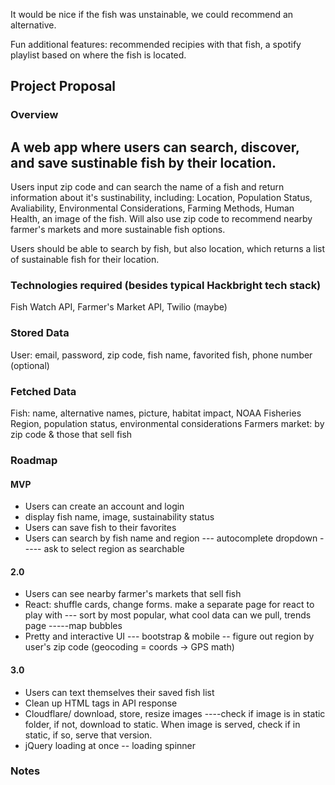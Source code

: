 
It would be nice if the fish was unstainable, we could recommend an alternative. 

Fun additional features: recommended recipies with that fish, a spotify playlist based on where the fish is located. 


## Project Proposal

### Overview

A web app where users can search, discover, and save sustinable fish by their location. 
--------
Users input zip code and can search the name of a fish and return information about it's sustinability, including: Location, Population Status, Avaliability, Environmental Considerations, Farming Methods, Human Health, an image of the fish. Will also use zip code to recommend nearby farmer's markets and more sustainable fish options. 

Users should be able to search by fish, but also location, which returns a list of sustainable fish for their location. 

### Technologies required (besides typical Hackbright tech stack)

Fish Watch API, Farmer's Market API, Twilio (maybe)

### Stored Data

User: email, password, zip code, fish name, favorited fish, phone number (optional)

### Fetched Data
Fish: name, alternative names, picture, habitat impact, NOAA Fisheries Region, population status, environmental considerations
Farmers market: by zip code & those that sell fish

### Roadmap

#### MVP

- Users can create an account and login
- display fish name, image, sustainability status
- Users can save fish to their favorites
- Users can search by fish name and region 
--- autocomplete dropdown
----- ask to select region as searchable


#### 2.0

- Users can see nearby farmer's markets that sell fish
- React: shuffle cards, change forms. make a separate page for react to play with 
--- sort by most popular, what cool data can we pull, trends page
-----map bubbles 
- Pretty and interactive UI
--- bootstrap & mobile
-- figure out region by user's zip code (geocoding = coords -> GPS math)

#### 3.0

- Users can text themselves their saved fish list
- Clean up HTML tags in API response
- Cloudflare/ download, store, resize images
----check if image is in static folder, if not, download to static. When image is served, check if in static, if so, serve that version. 
- jQuery loading at once
-- loading spinner


### Notes

